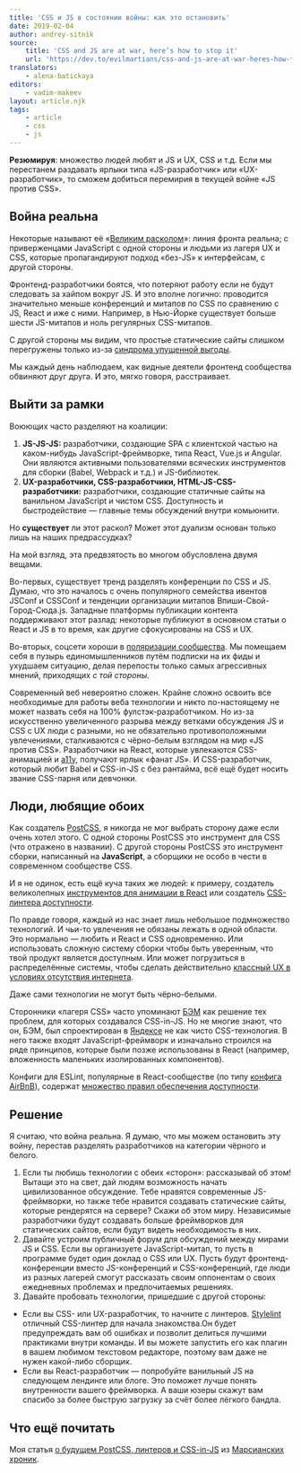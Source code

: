 ```yaml
---
title: 'CSS и JS в состоянии войны: как это остановить'
date: 2019-02-04
author: andrey-sitnik
source:
    title: 'CSS and JS are at war, here’s how to stop it'
    url: 'https://dev.to/evilmartians/css-and-js-are-at-war-heres-how-to-stop-it-158a'
translators:
    - alena-batickaya
editors:
    - vadim-makeev
layout: article.njk
tags:
    - article
    - css
    - js
---
```


**Резюмируя**: множество людей любят и JS и UX, CSS и т.д. Если мы перестанем раздавать ярлыки типа «JS-разработчик» или «UX-разработчик», то сможем добиться перемирия в текущей войне «JS против CSS».

## Война реальна

Некоторые называют её «[Великим расколом](https://css-tricks.com/the-great-divide/)»: линия фронта реальна; с приверженцами JavaScript с одной стороны и людьми из лагеря UX и CSS, которые пропагандируют подход «без-JS» к интерфейсам, с другой стороны.

Фронтенд-разработчики боятся, что потеряют работу если не будут следовать за хайпом вокруг JS. И это вполне логично: проводится значительно меньше конференций и митапов по CSS по сравнению с JS, React и иже с ними. Например, в Нью-Йорке существует больше шести JS-митапов и ноль регулярных CSS-митапов.

С другой стороны мы видим, что простые статические сайты слишком перегружены только из-за [синдрома упущенной выгоды](https://ru.wikipedia.org/wiki/%D0%A1%D0%B8%D0%BD%D0%B4%D1%80%D0%BE%D0%BC_%D1%83%D0%BF%D1%83%D1%89%D0%B5%D0%BD%D0%BD%D0%BE%D0%B9_%D0%B2%D1%8B%D0%B3%D0%BE%D0%B4%D1%8B).

Мы каждый день наблюдаем, как видные деятели фронтенд сообщества обвиняют друг друга. И это, мягко говоря, расстраивает.

## Выйти за рамки

Воюющих часто разделяют на коалиции:

1. **JS-JS-JS:** разработчики, создающие SPA с клиентской частью на каком-нибудь JavaScript-фреймворке, типа React, Vue.js и Angular. Они являются активными пользователями всяческих инструментов для сборки (Babel, Webpack и т.д.) и JS-библиотек.
2. **UX-разработчики, CSS-разработчики, HTML-JS-CSS-разработчики:** разработчики, создающие статичные сайты на ванильном JavaScript и чистом CSS. Доступность и быстродействие — главные темы обсуждений внутри комьюнити.

Но **существует** ли этот раскол? Может этот дуализм основан только лишь на наших предрассудках?

На мой взгляд, эта предвзятость во многом обусловлена двумя вещами.

Во-первых, существует тренд разделять конференции по CSS и JS. Думаю, что это началось с очень популярного семейства ивентов JSConf и CSSConf и тенденции организации митапов Впиши-Свой-Город-Сюда.js. Западные платформы публикации контента поддерживают этот разлад: некоторые публикуют в основном статьи о React и JS в то время, как другие сфокусированы на CSS и UX.

Во-вторых, соцсети хороши в [поляризации сообщества](http://www.pewresearch.org/fact-tank/2016/01/27/the-demographic-trends-shaping-american-politics-in-2016-and-beyond/). Мы помещаем себя в пузырь единомышленников путём подписки на их фиды и ухудшаем ситуацию, делая перепосты только самых агрессивных мнений, приходящих _с той стороны_.

Современный веб невероятно сложен. Крайне сложно освоить все необходимые для работы веба технологии и никто по-настоящему не может назвать себя на 100% фулстэк-разработчиком. Но из-за искусственно увеличенного разрыва между ветками обсуждения JS и CSS с UX люди с разными, но не обязательно противоположными увлечениями, сталкиваются с чёрно-белым взглядом на мир «JS против CSS». Разработчики на React, которые увлекаются CSS-анимацией и [a11y](https://en.wikipedia.org/wiki/Computer_accessibility), получают ярлык «фанат JS». И CSS-разработчик, который любит Babel и CSS-in-JS с без рантайма, всё ещё будет носить звание CSS-парня или девчонки.

## Люди, любящие обоих

Как создатель [PostCSS](https://postcss.org/), я никогда не мог выбрать сторону даже если очень хотел этого. С одной стороны PostCSS это инструмент для CSS (что отражено в названии). С другой стороны PostCSS это инструмент сборки, написанный на **JavaScript**, а сборщики не особо в чести в современном сообществе CSS.

И я не одинок, есть ещё куча таких же людей: к примеру, создатель великолепных [инструментов для анимации в React](https://github.com/aholachek/react-flip-toolkit) или создатель [CSS-линтера доступности](https://github.com/YozhikM/stylelint-a11y).

По правде говоря, каждый из нас знает лишь небольшое подмножество технологий. И чьи-то увлечения не обязаны лежать в одной области. Это нормально — любить и React и CSS одновременно. Или использовать сложную систему сборки чтобы быть уверенным, что твой продукт является доступным. Или может погрузиться в распределённые системы, чтобы сделать действительно [классный UX в условиях отсутствия интернета](https://github.com/logux).

Даже сами технологии не могут быть чёрно-белыми.

Сторонники «лагеря CSS» часто упоминают [БЭМ](http://getbem.com/) как решение тех проблем, для которых создавался CSS-in-JS. Но не многие знают, что он, БЭМ, был спроектирован в [Яндексе](https://yandex.com/company/) не как чисто CSS-технология. В него также входят JavaScript-фреймворк и изначально строился на ряде принципов, которые были позже использованы в React (например, вложенность маленьких изолированных компонентов).

Конфиги для ESLint, популярные в React-сообществе (по типу [конфига AirBnB](https://www.npmjs.com/package/eslint-config-airbnb)), содержат [множество правил обеспечения доступности](https://github.com/evcohen/eslint-plugin-jsx-a11y#supported-rules).

## Решение

Я считаю, что война реальна. Я думаю, что мы можем остановить эту войну, перестав разделять разработчиков на категории чёрного и белого.

1. Если ты любишь технологии с обеих «сторон»: рассказывай об этом! Вытащи это на свет, дай людям возможность начать цивилизованное обсуждение. Тебе нравятся современные JS-фреймворки, но также тебе нравится создавать статические сайты, которые рендерятся на сервере? Скажи об этом миру. Независимые разработчики будут создавать больше фреймворков для статических сайтов, если будут видеть необходимость в них.
2. Давайте устроим публичный форум для обсуждений между мирами JS и CSS. Если вы организуете JavaScript-митап, то пусть в программе будет один доклад о CSS или UX. Пусть будут фронтенд-конференции вместо JS-конференций и CSS-конференций, где люди из разных лагерей смогут рассказать своим оппонентам о своих ежедневных проблемах и предпочитаемых решениях.
3. Давайте пробовать технологии, пришедшие с другой стороны:

- Если вы CSS- или UX-разработчик, то начните с линтеров. [Stylelint](https://stylelint.io/) отличный CSS-линтер для начала знакомства.Он будет предупреждать вам об ошибках и позволит делиться лучшими практиками внутри команды. И вы можете запустить его как плагин в вашем любимом текстовом редакторе, поэтому вам даже не нужен какой-либо сборщик.
- Если вы React-разработчик — попробуйте ванильный JS на следующем лендинге или блоге. Это поможет лучше понять внутренности вашего фреймворка. А ваши юзеры скажут вам спасибо за более быструю загрузку за счёт более лёгкого бандла.

## Что ещё почитать

Моя статья [о будущем PostCSS, линтеров и CSS-in-JS](https://evilmartians.com/chronicles/five-years-of-postcss-state-of-the-union) из [Марсианских хроник](https://evilmartians.com/chronicles/).
